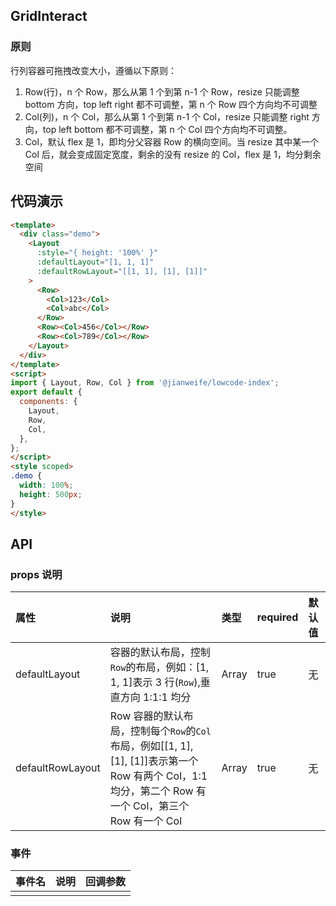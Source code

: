 ## GridInteract

### 原则

行列容器可拖拽改变大小，遵循以下原则：

1. Row(行)，n 个 Row，那么从第 1 个到第 n-1 个 Row，resize 只能调整 bottom 方向，top left right 都不可调整，第 n 个 Row 四个方向均不可调整
2. Col(列)，n 个 Col，那么从第 1 个到第 n-1 个 Col，resize 只能调整 right 方向，top left bottom 都不可调整，第 n 个 Col 四个方向均不可调整。
3. Col，默认 flex 是 1，即均分父容器 Row 的横向空间。当 resize 其中某一个 Col 后，就会变成固定宽度，剩余的没有 resize 的 Col，flex 是 1，均分剩余空间

## 代码演示

<GridInteract />

```html
<template>
  <div class="demo">
    <Layout
      :style="{ height: '100%' }"
      :defaultLayout="[1, 1, 1]"
      :defaultRowLayout="[[1, 1], [1], [1]]"
    >
      <Row>
        <Col>123</Col>
        <Col>abc</Col>
      </Row>
      <Row><Col>456</Col></Row>
      <Row><Col>789</Col></Row>
    </Layout>
  </div>
</template>
<script>
import { Layout, Row, Col } from '@jianweife/lowcode-index';
export default {
  components: {
    Layout,
    Row,
    Col,
  },
};
</script>
<style scoped>
.demo {
  width: 100%;
  height: 500px;
}
</style>


```

## API

### props 说明

| 属性             | 说明                                                                                                                                                  | 类型  | required | 默认值 |
| :--------------- | :---------------------------------------------------------------------------------------------------------------------------------------------------- | :---- | :------- | :----- |
| defaultLayout    | 容器的默认布局，控制`Row`的布局，例如：[1, 1, 1]表示 3 行(`Row`),垂直方向 1:1:1 均分                                                                  | Array | true     | 无     |
| defaultRowLayout | Row 容器的默认布局，控制每个`Row`的`Col`布局，例如[[1, 1], [1], [1]]表示第一个 Row 有两个 Col，1:1 均分，第二个 Row 有一个 Col，第三个 Row 有一个 Col | Array | true     | 无     |

### 事件

| 事件名 | 说明 | 回调参数 |
| :----- | :--- | :------- |
|        |      |          |
